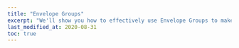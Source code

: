 ```yaml
---
title: "Envelope Groups"
excerpt: "We'll show you how to effectively use Envelope Groups to make budgeting easier!"
last_modified_at: 2020-08-31
toc: true
---
```


